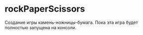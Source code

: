 # rockPaperScissors
Создание игры камень-ножницы-бумага. Пока эта игра будет полностью запущена на консоли.
